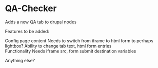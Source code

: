 QA-Checker
==========

Adds a new QA tab to drupal nodes

Features to be added:

Config page content
  Needs to switch from iframe to html form to perhaps lightbox?
  Ability to change tab text, html form entries  
Functionality
  Needs iframe src, form submit destination variables
  
Anything else?
  